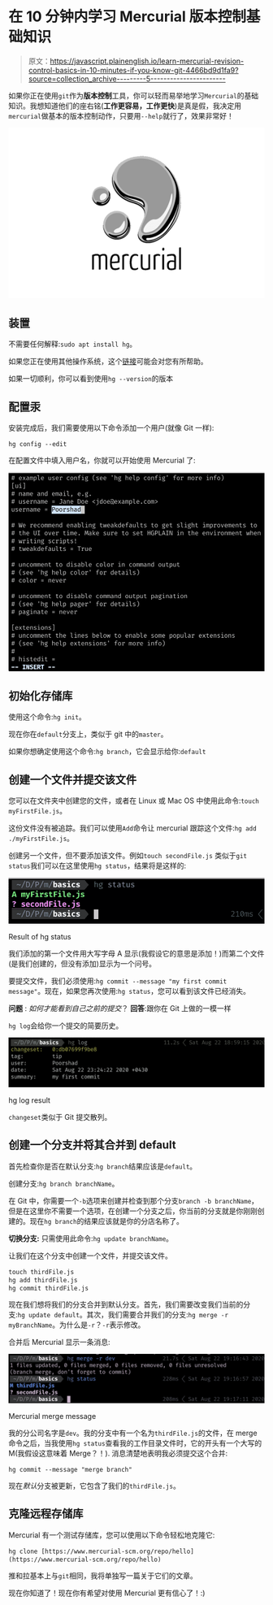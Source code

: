 # 在 10 分钟内学习 Mercurial 版本控制基础知识

> 原文：<https://javascript.plainenglish.io/learn-mercurial-revision-control-basics-in-10-minutes-if-you-know-git-4466bd9d1fa9?source=collection_archive---------5----------------------->

如果你正在使用`git`作为**版本控制**工具，你可以轻而易举地学习`Mercurial`的基础知识。我想知道他们的座右铭(**工作更容易，工作更快**)是真是假，我决定用`mercurial`做基本的版本控制动作，只要用`--help`就行了，效果非常好！

![](img/ccbafc587d766184cad4248a3b56886d.png)

## 装置

不需要任何解释:`sudo apt install hg`。

如果您正在使用其他操作系统，这个[链接](https://www.mercurial-scm.org/downloads)可能会对您有所帮助。

如果一切顺利，你可以看到使用`hg --version`的版本

## 配置汞

安装完成后，我们需要使用以下命令添加一个用户(就像 Git 一样):

```
hg config --edit
```

在配置文件中填入用户名，你就可以开始使用 Mercurial 了:

![](img/29bbf6277c1f7d0b434172aef4dc87be.png)

## 初始化存储库

使用这个命令:`hg init`。

现在你在`default`分支上，类似于 git 中的`master`。

如果你想确定使用这个命令:`hg branch`，它会显示给你:`default`

## 创建一个文件并提交该文件

您可以在文件夹中创建您的文件，或者在 Linux 或 Mac OS 中使用此命令:`touch myFirstFile.js`。

这份文件没有被追踪。我们可以使用`Add`命令让 mercurial 跟踪这个文件:`hg add ./myFirstFile.js`。

创建另一个文件，但不要添加该文件。例如`touch secondFile.js`
类似于`git status`我们可以在这里使用`hg status`，结果将是这样的:

![](img/304fe48b66967d78a26420a6425a9b3a.png)

Result of hg status

我们添加的第一个文件用大写字母 A 显示(我假设它的意思是添加！)而第二个文件(是我们创建的，但没有添加)显示为一个问号。

要提交文件，我们必须使用:`hg commit --message "my first commit message"`。现在，如果您再次使用:`hg status`，您可以看到该文件已经消失。

**问题** : *如何才能看到自己之前的提交*？
**回答**:跟你在 Git 上做的一模一样

`hg log`会给你一个提交的简要历史。

![](img/7a91756ea0f2aaee680c626f7a79b338.png)

hg log result

`changeset`类似于 Git 提交散列。

## 创建一个分支并将其合并到 default

首先检查你是否在默认分支:`hg branch`结果应该是`default`。

创建分支:`hg branch branchName`。

在 Git 中，你需要一个`-b`选项来创建并检查到那个分支`branch -b branchName`，但是在这里你不需要一个选项，在创建一个分支之后，你当前的分支就是你刚刚创建的。现在`hg branch`的结果应该就是你的分店名称了。

**切换分支:**
只需使用此命令:`hg update branchName`。

让我们在这个分支中创建一个文件，并提交该文件。

```
touch thirdFile.js
hg add thirdFile.js
hg commit thirdFile.js
```

现在我们想将我们的分支合并到默认分支。首先，我们需要改变我们当前的分支:`hg update default`。其次，我们需要合并我们的分支:`hg merge -r myBranchName`。为什么是`-r`？`-r`表示修改。

合并后 Mercurial 显示一条消息:

![](img/edaf7eacd1a27ce3e7de7686389747ee.png)

Mercurial merge message

我的分公司名字是`dev`。我的分支中有一个名为`thirdFile.js`的文件，在 merge 命令之后，当我使用`hg status`查看我的工作目录文件时，它的开头有一个大写的 M(我假设这意味着 Merge？！).
消息清楚地表明我必须提交这个合并:

```
hg commit --message "merge branch"
```

现在*默认*分支被更新，它包含了我们的`thirdFile.js`。

## 克隆远程存储库

Mercurial 有一个测试存储库，您可以使用以下命令轻松地克隆它:

```
hg clone [https://www.mercurial-scm.org/repo/hello](https://www.mercurial-scm.org/repo/hello)
```

推和拉基本上与`git`相同，我将单独写一篇关于它们的文章。

现在你知道了！现在你有希望对使用 Mercurial 更有信心了！:)